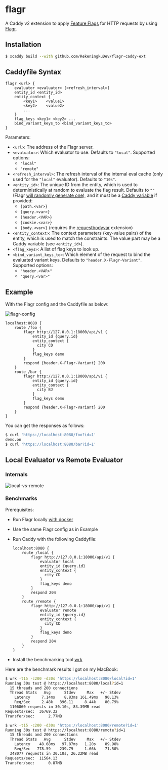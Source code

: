 # flagr

A Caddy v2 extension to apply [Feature Flags][1] for HTTP requests by using [Flagr][2].


## Installation

```bash
$ xcaddy build --with github.com/RekeningkuDev/flagr-caddy-ext
```

## Caddyfile Syntax

```
flagr <url> {
    evaluator <evaluator> [<refresh_interval>]
    entity_id <entity_id>
    entity_context {
        <key1>    <value1>
        <key2>    <value2>
        ...
    }
    flag_keys <key1> <key2> ...
    bind_variant_keys_to <bind_variant_keys_to>
}
```

Parameters:

- `<url>`: The address of the Flagr server.
- `<evaluator>`: Which evaluator to use. Defaults to `"local"`. Supported options:
    + `"local"`
    + `"remote"`
- `<refresh_interval>`: The refresh interval of the internal eval cache (only used for the `"local"` evaluator). Defaults to `"10s"`.
- `<entity_id>`: The unique ID from the entity, which is used to deterministically at random to evaluate the flag result. Defaults to `""` (Flagr [will randomly generate one][3]), and it must be a [Caddy variable][4] if provided:
    + `{path.<var>}`
    + `{query.<var>}`
    + `{header.<VAR>}`
    + `{cookie.<var>}`
    + `{body.<var>}` (requires the [requestbodyvar](https://github.com/RussellLuo/caddy-ext/tree/master/requestbodyvar) extension)
- `<entity_context>`: The context parameters (key-value pairs) of the entity, which is used to match the constraints. The value part may be a Caddy variable (see `<entity_id>`).
- `<flag_keys>`: A list of flag keys to look up.
- `<bind_variant_keys_to>`: Which element of the request to bind the evaluated variant keys. Defaults to `"header.X-Flagr-Variant"`. Supported options:
    + `"header.<VAR>"`
    + `"query.<var>"`


## Example

With the Flagr config and the Caddyfile as below:

![flagr-config](flagr-config.png)

```
localhost:8080 {
    route /foo {
        flagr http://127.0.0.1:18000/api/v1 {
            entity_id {query.id}
            entity_context {
              city CD
            }
            flag_keys demo
        }
        respond {header.X-Flagr-Variant} 200
    }
    route /bar {
        flagr http://127.0.0.1:18000/api/v1 {
            entity_id {query.id}
            entity_context {
              city BJ
            }
            flag_keys demo
        }
        respond {header.X-Flagr-Variant} 200
    }
}
```

You can get the responses as follows:

```bash
$ curl 'https://localhost:8080/foo?id=1'
demo.on
$ curl 'https://localhost:8080/bar?id=1'
```


## Local Evaluator vs Remote Evaluator

### Internals

![local-vs-remote](local-vs-remote.png)

### Benchmarks

Prerequisites:

- Run Flagr locally [with docker][5]
- Use the same Flagr config as in Example
- Run Caddy with the following Caddyfile:

    ```
    localhost:8080 {
        route /local {
            flagr http://127.0.0.1:18000/api/v1 {
                evaluator local
                entity_id {query.id}
                entity_context {
                  city CD
                }
                flag_keys demo
            }
            respond 204
        }
        route /remote {
            flagr http://127.0.0.1:18000/api/v1 {
                evaluator remote
                entity_id {query.id}
                entity_context {
                  city CD
                }
                flag_keys demo
            }
            respond 204
        }
    }
    ```
- Install the benchmarking tool [wrk][6]

Here are the benchmark results I got on my MacBook:

```bash
$ wrk -t15 -c200 -d30s 'https://localhost:8080/local?id=1'
Running 30s test @ https://localhost:8080/local?id=1
  15 threads and 200 connections
  Thread Stats   Avg      Stdev     Max   +/- Stdev
    Latency     7.14ms    8.83ms 161.49ms   90.13%
    Req/Sec     2.48k   396.11     8.44k    80.79%
  1106860 requests in 30.10s, 83.39MB read
Requests/sec:  36769.32
Transfer/sec:      2.77MB
```
```bash
$ wrk -t15 -c200 -d30s 'https://localhost:8080/remote?id=1'
Running 30s test @ https://localhost:8080/remote?id=1
  15 threads and 200 connections
  Thread Stats   Avg      Stdev     Max   +/- Stdev
    Latency    48.68ms   97.87ms   1.20s    89.98%
    Req/Sec   778.59    239.79     1.66k    71.50%
  348077 requests in 30.10s, 26.22MB read
Requests/sec:  11564.13
Transfer/sec:      0.87MB
```


[1]: https://martinfowler.com/articles/feature-toggles.html
[2]: https://github.com/openflagr/flagr
[3]: https://openflagr.github.io/flagr/api_docs/#operation/postEvaluation
[4]: https://caddyserver.com/docs/caddyfile/concepts#placeholders
[5]: https://openflagr.github.io/flagr/#/home?id=run
[6]: https://github.com/wg/wrk
